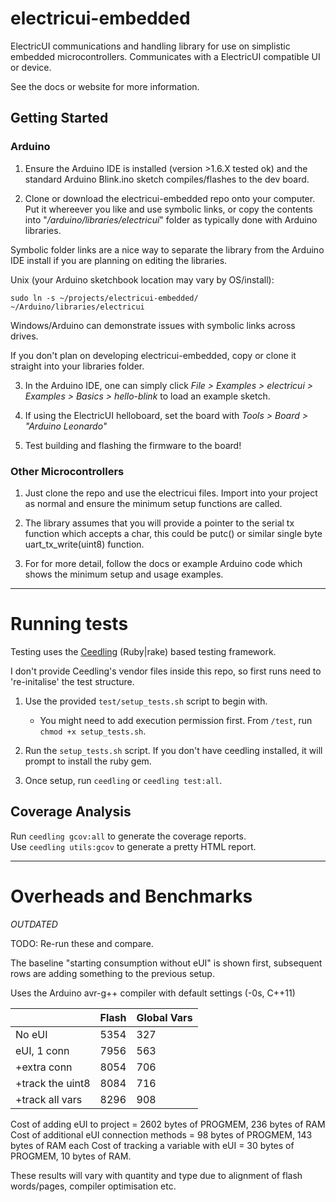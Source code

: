 # electricui-embedded

ElectricUI communications and handling library for use on simplistic embedded microcontrollers. Communicates with a ElectricUI compatible UI or device.

See the docs or website for more information.

## Getting Started

### Arduino

1. Ensure the Arduino IDE is installed (version >1.6.X tested ok) and the standard Arduino Blink.ino sketch compiles/flashes to the dev board.

2. Clone or download the electricui-embedded repo onto your computer. Put it whereever you like and use symbolic links, or copy the contents into "*/arduino/libraries/electricui*" folder as typically done with Arduino libraries. 

Symbolic folder links are a nice way to separate the library from the Arduino IDE install if you are planning on editing the libraries.

Unix (your Arduino sketchbook location may vary by OS/install):

```
sudo ln -s ~/projects/electricui-embedded/ ~/Arduino/libraries/electricui
```

Windows/Arduino can demonstrate issues with symbolic links across drives.

If you don't plan on developing electricui-embedded, copy or clone it straight into your libraries folder.

3. In the Arduino IDE, one can simply click *File > Examples > electricui > Examples > Basics > hello-blink* to load an example sketch.

4. If using the ElectricUI helloboard, set the board with *Tools > Board > "Arduino Leonardo"*

5. Test building and flashing the firmware to the board!


### Other Microcontrollers 

1. Just clone the repo and use the electricui files. Import into your project as normal and ensure the minimum setup functions are called.

2. The library assumes that you will provide a pointer to the serial tx function which accepts a char, this could be putc() or similar single byte uart_tx_write(uint8) function.

3. For for more detail, follow the docs or example Arduino code which shows the minimum setup and usage examples.

___


# Running tests

Testing uses the [Ceedling](http://www.throwtheswitch.org/ceedling/) (Ruby|rake) based testing framework.

I don't provide Ceedling's vendor files inside this repo, so first runs need to 're-initalise' the test structure.

1. Use the provided `test/setup_tests.sh` script to begin with. 
	- You might need to add execution permission first. From `/test`, run `chmod +x setup_tests.sh`.

2. Run the `setup_tests.sh` script. If you don't have ceedling installed, it will prompt to install the ruby gem.

3. Once setup, run `ceedling` or `ceedling test:all`.

## Coverage Analysis

Run `ceedling gcov:all` to generate the coverage reports.  
Use `ceedling utils:gcov` to generate a pretty HTML report.

___

# Overheads and Benchmarks

*OUTDATED*

TODO: Re-run these and compare.

The baseline "starting consumption without eUI" is shown first, subsequent rows are adding something to the previous setup.

Uses the Arduino avr-g++ compiler with default settings (-0s, C++11)

|                       | Flash           | Global Vars       |
| --------------------- | --------------- | ----------------- |
| No eUI                | 5354            | 327               |
| eUI, 1 conn           | 7956            | 563               |
| +extra conn           | 8054      	  | 706               |
| +track the uint8      | 8084      	  | 716               |
| +track all vars       | 8296            | 908               |

Cost of adding eUI to project               = 2602 bytes of PROGMEM, 236 bytes of RAM
Cost of additional eUI connection methods   = 98 bytes of PROGMEM,   143 bytes of RAM each
Cost of tracking a variable with eUI        = 30 bytes of PROGMEM,   10 bytes of RAM.

These results will vary with quantity and type due to alignment of flash words/pages, compiler optimisation etc.
